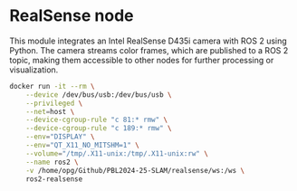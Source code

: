 # RealSense node

This module integrates an Intel RealSense D435i camera with ROS 2 using Python. The camera streams color frames, which are published to a ROS 2 topic, making them accessible to other nodes for further processing or visualization.

```bash
docker run -it --rm \
    --device /dev/bus/usb:/dev/bus/usb \
    --privileged \
    --net=host \
    --device-cgroup-rule "c 81:* rmw" \
    --device-cgroup-rule "c 189:* rmw" \
    --env="DISPLAY" \
    --env="QT_X11_NO_MITSHM=1" \
    --volume="/tmp/.X11-unix:/tmp/.X11-unix:rw" \
    --name ros2 \
    -v /home/opg/Github/PBL2024-25-SLAM/realsense/ws:/ws \
    ros2-realsense
```
